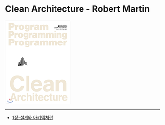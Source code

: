 # Clean Architecture - Robert Martin

![표지](./images/cover.png)

***

- [1장-설계와 아키텍처란](https://github.com/sapzilking/review/blob/main/books/Clean%20Architecture/Chapter1/%EC%84%A4%EA%B3%84%EC%99%80%20%EC%95%84%ED%82%A4%ED%85%8D%EC%B2%98%EB%9E%80.md)
